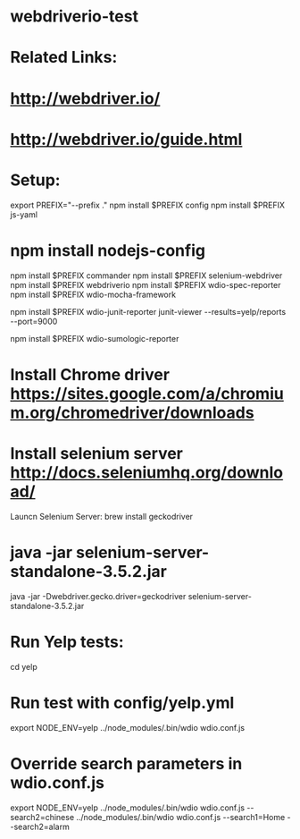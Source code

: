 # webdriverio-test

# Related Links:
# http://webdriver.io/
# http://webdriver.io/guide.html

# Setup:
export PREFIX="--prefix ."
npm install $PREFIX config 
npm install $PREFIX js-yaml
# npm install nodejs-config
npm install $PREFIX commander
npm install $PREFIX selenium-webdriver
npm install $PREFIX webdriverio
npm install $PREFIX wdio-spec-reporter
npm install $PREFIX wdio-mocha-framework

npm install $PREFIX wdio-junit-reporter
junit-viewer --results=yelp/reports --port=9000

npm install $PREFIX wdio-sumologic-reporter

# Install Chrome driver https://sites.google.com/a/chromium.org/chromedriver/downloads

# Install selenium server http://docs.seleniumhq.org/download/

Launcn Selenium Server:
brew install geckodriver
# java -jar selenium-server-standalone-3.5.2.jar
java -jar -Dwebdriver.gecko.driver=geckodriver selenium-server-standalone-3.5.2.jar

# Run Yelp tests:
cd yelp
# Run test with config/yelp.yml
export NODE_ENV=yelp
../node_modules/.bin/wdio wdio.conf.js
# Override search parameters in wdio.conf.js
export NODE_ENV=yelp
../node_modules/.bin/wdio wdio.conf.js --search2=chinese
../node_modules/.bin/wdio wdio.conf.js --search1=Home --search2=alarm
